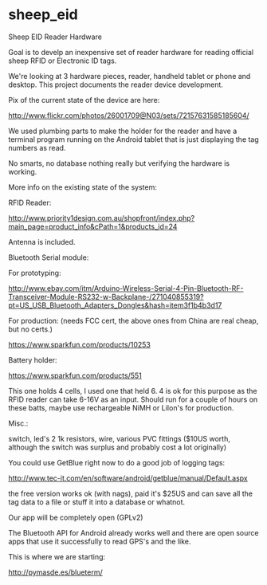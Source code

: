 sheep_eid
=========

Sheep EID Reader Hardware

Goal is to develp an inexpensive set of reader hardware for reading official sheep RFID or Electronic ID tags. 

We're looking at 3 hardware pieces, reader, handheld tablet or phone and desktop. This project documents the reader device development.

Pix of the current state of the device are here:

http://www.flickr.com/photos/26001709@N03/sets/72157631585185604/

We used plumbing parts to make the holder for the reader and have a terminal program running on the Android tablet that is just displaying the tag numbers as read. 

No smarts, no database nothing really but verifying the hardware is working. 

More info on the existing state of the system:

RFID Reader:

http://www.priority1design.com.au/shopfront/index.php?main_page=product_info&cPath=1&products_id=24

Antenna is included.

Bluetooth Serial module:

For prototyping:

http://www.ebay.com/itm/Arduino-Wireless-Serial-4-Pin-Bluetooth-RF-Transceiver-Module-RS232-w-Backplane-/271040855319?pt=US_USB_Bluetooth_Adapters_Dongles&hash=item3f1b4b3d17

For production: (needs FCC cert, the above ones from China are real
cheap, but no certs.)

https://www.sparkfun.com/products/10253

Battery holder:

https://www.sparkfun.com/products/551

This one holds 4 cells, I used one that held 6. 4 is ok for this purpose
as the RFID reader can take 6-16V as an input. Should run for a couple
of hours on these batts, maybe use rechargeable NiMH or LiIon's for
production.

Misc.:

switch, led's 2 1k resistors, wire, various PVC fittings ($10US worth,
although the switch was surplus and probably cost a lot originally)

You could use GetBlue right now to do a good job of logging tags:

http://www.tec-it.com/en/software/android/getblue/manual/Default.aspx

the free version works ok (with nags), paid it's $25US and can save all
the tag data to a file or stuff it into a database or whatnot.

Our app will be completely open (GPLv2)

The Bluetooth API for Android already works well and there are open
source apps that use it successfully to read GPS's and the like.

This is where we are starting:

http://pymasde.es/blueterm/

